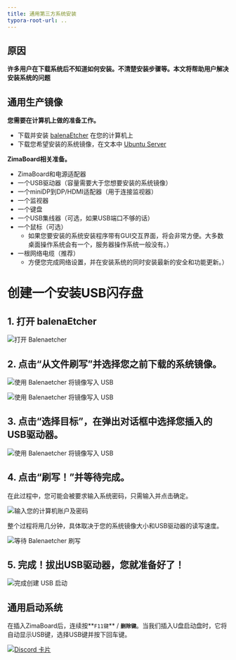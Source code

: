 ```yaml
---
title: 通用第三方系统安装
typora-root-url: ..
---
```

## 原因

**许多用户在下载系统后不知道如何安装。不清楚安装步骤等。本文将帮助用户解决安装系统的问题**

## 通用生产镜像

**您需要在计算机上做的准备工作。**
- 下载并安装 [balenaEtcher](https://www.balena.io/etcher/) 在您的计算机上
- 下载您希望安装的系统镜像，在文本中 [Ubuntu Server](https://ubuntu.com/download/server)

**ZimaBoard相关准备。**

- ZimaBoard和电源适配器
- 一个USB驱动器（容量需要大于您想要安装的系统镜像）
- 一个miniDP到DP/HDMI适配器（用于连接监视器）
- 一个监视器
- 一个键盘
- 一个USB集线器（可选，如果USB端口不够的话）
- 一个鼠标（可选）
  - 如果您要安装的系统安装程序带有GUI交互界面，将会非常方便。大多数桌面操作系统会有一个，服务器操作系统一般没有。）
- 一根网络电缆（推荐）
  - 方便您完成网络设置，并在安装系统的同时安装最新的安全和功能更新。）

# 创建一个安装USB闪存盘

## 1. 打开 balenaEtcher

![打开 Balenaetcher](/images/Installing-Ubuntu-System/install-ubuntu-system-open-balenaetcher.jpg)

## 2. 点击“从文件刷写”并选择您之前下载的系统镜像。

![使用 Balenaetcher 将镜像写入 USB](/images/Installing-Ubuntu-System/intall-ubuntu-system-choose-image-in-balenaetcher.png)

![使用 Balenaetcher 将镜像写入 USB](/images/Installing-Ubuntu-System/install-ubuntu-system-choose-image-in-balenaetcher1.png)

## 3. 点击“选择目标”，在弹出对话框中选择您插入的USB驱动器。

![使用 Balenaetcher 将镜像写入 USB](/images/Installing-Ubuntu-System/install-ubuntu-system-choose-usb-disk.png)

## 4. 点击“刷写！”并等待完成。
在此过程中，您可能会被要求输入系统密码，只需输入并点击确定。

![输入您的计算机账户及密码](/images/Installing-Ubuntu-System/install-ubuntu-system-enter-password.png)

整个过程将用几分钟，具体取决于您的系统镜像大小和USB驱动器的读写速度。

![等待 Balenaetcher 刷写](/images/Installing-Ubuntu-System/install-ubuntu-system-makeing-image.png)

## 5. 完成！拔出USB驱动器，您就准备好了！

![完成创建 USB 启动](/images/Installing-Ubuntu-System/install-ubuntu-system-image-complete.png)

## 通用启动系统

在插入ZimaBoard后，连续按**`F11键`** / **`删除键`**。当我们插入U盘启动盘时，它将自动显示USB键，选择USB键并按下回车键。

[![Discord 卡片](https://discordapp.com/api/guilds/884667213326463016/widget.png?style=banner2)](https://discord.gg/knqAbbBbeX)